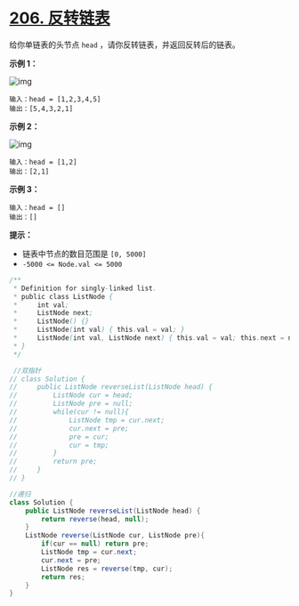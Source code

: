 # [206. 反转链表](https://leetcode.cn/problems/reverse-linked-list/)

给你单链表的头节点 `head` ，请你反转链表，并返回反转后的链表。

 

**示例 1：**

![img](https://assets.leetcode.com/uploads/2021/02/19/rev1ex1.jpg)

```
输入：head = [1,2,3,4,5]
输出：[5,4,3,2,1]
```

**示例 2：**

![img](https://assets.leetcode.com/uploads/2021/02/19/rev1ex2.jpg)

```
输入：head = [1,2]
输出：[2,1]
```

**示例 3：**

```
输入：head = []
输出：[]
```

 

**提示：**

- 链表中节点的数目范围是 `[0, 5000]`
- `-5000 <= Node.val <= 5000`



```java
/**
 * Definition for singly-linked list.
 * public class ListNode {
 *     int val;
 *     ListNode next;
 *     ListNode() {}
 *     ListNode(int val) { this.val = val; }
 *     ListNode(int val, ListNode next) { this.val = val; this.next = next; }
 * }
 */

 //双指针
// class Solution {
//     public ListNode reverseList(ListNode head) {
//         ListNode cur = head;
//         ListNode pre = null;
//         while(cur != null){
//             ListNode tmp = cur.next;
//             cur.next = pre;
//             pre = cur;
//             cur = tmp;
//         }
//         return pre;
//     }
// }

//递归
class Solution {
    public ListNode reverseList(ListNode head) {
        return reverse(head, null);
    }
    ListNode reverse(ListNode cur, ListNode pre){
        if(cur == null) return pre;
        ListNode tmp = cur.next;
        cur.next = pre;
        ListNode res = reverse(tmp, cur);
        return res;
    }
}
```

